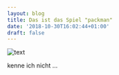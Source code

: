 ```yaml
---
layout: blog
title: Das ist das Spiel "packman"
date: '2018-10-30T16:02:44+01:00'
draft: false
---
```

![text](/images/uploads/ej.jpg)

kenne ich nicht ...

